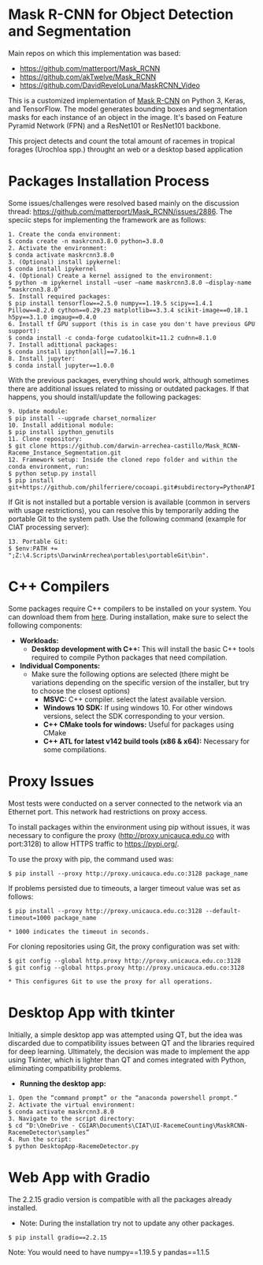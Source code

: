 # Mask R-CNN for Object Detection and Segmentation

Main repos on which this implementation was based:

* https://github.com/matterport/Mask_RCNN
* https://github.com/akTwelve/Mask_RCNN
* https://github.com/DavidReveloLuna/MaskRCNN_Video

This is a customized implementation of [Mask R-CNN](https://arxiv.org/abs/1703.06870) on Python 3, Keras, and TensorFlow. The model generates bounding boxes and segmentation masks for each instance of an object in the image. It's based on Feature Pyramid Network (FPN) and a ResNet101 or ResNet101 backbone. 

This project detects and count the total amount of racemes in tropical forages (Urochloa spp.) throught an web or a desktop based application

# Packages Installation Process
Some issues/challenges were resolved based mainly on the discussion thread: https://github.com/matterport/Mask_RCNN/issues/2886.
The speciic steps for implementing the framework are as follows:

```
1. Create the conda environment:
$ conda create -n maskrcnn3.8.0 python=3.8.0
2. Activate the environment:
$ conda activate maskrcnn3.8.0
3. (Optional) install ipykernel:
$ conda install ipykernel
4. (Optional) Create a kernel assigned to the environment:
$ python -m ipykernel install –user –name maskrcnn3.8.0 –display-name “maskrcnn3.8.0”
5. Install required packages:
$ pip install tensorflow==2.5.0 numpy==1.19.5 scipy==1.4.1 Pillow==8.2.0 cython==0.29.23 matplotlib==3.3.4 scikit-image==0.18.1 h5py==3.1.0 imgaug==0.4.0
6. Install tf GPU support (this is in case you don't have previous GPU support):
$ conda install -c conda-forge cudatoolkit=11.2 cudnn=8.1.0
7. Install adittional packages:
$ conda install ipython[all]==7.16.1
8. Install jupyter:
$ conda install jupyter==1.0.0
```
With the previous packages, everything should work, although sometimes there are additional issues related to missing or outdated  packages. If that happens, you should install/update the following packages:
```
9. Update module:
$ pip install --upgrade charset_normalizer
10. Install additional module:
$ pip install ipython_genutils
11. Clone repository:
$ git clone https://github.com/darwin-arrechea-castillo/Mask_RCNN-Raceme_Instance_Segmentation.git
12. Framework setup: Inside the cloned repo folder and within the conda environment, run:
$ python setup.py install 
$ pip install git+https://github.com/philferriere/cocoapi.git#subdirectory=PythonAPI
```
If Git is not installed but a portable version is available (common in servers with usage restrictions), you can resolve this by temporarily adding the portable Git to the system path. Use the following command (example for CIAT processing server):
```
13. Portable Git:
$ $env:PATH += ";Z:\4.Scripts\DarwinArrechea\portables\portableGit\bin".
```

# C++ Compilers
Some packages require C++ compilers to be installed on your system. You can download them from [here](https://visualstudio.microsoft.com/es/visual-cpp-build-tools/). During installation, make sure to select the following components:
- **Workloads:**
  - **Desktop development with C++:** This will install the basic C++ tools required to compile Python packages that need compilation.
- **Individual Components:**
  - Make sure the following options are selected (there might be variations depending on the specific version of the installer, but try to choose the closest options)
      - **MSVC:** C++ compiler. select the latest available version.
      - **Windows 10 SDK:** If using windows 10. For other windows versions, select the SDK corresponding to your version.
      - **C++ CMake tools for windows:** Useful for packages using CMake
      - **C++ ATL for latest v142 build tools (x86 & x64):** Necessary for some compilations.

# Proxy Issues
Most tests were conducted on a server connected to the network via an Ethernet port. This network had restrictions on proxy access.

To install packages within the environment using pip without issues, it was necessary to configure the proxy (http://proxy.unicauca.edu.co with port:3128) to allow HTTPS traffic to https://pypi.org/. 

To use the proxy with pip, the command used was:
```
$ pip install --proxy http://proxy.unicauca.edu.co:3128 package_name
```

If problems persisted due to timeouts, a larger timeout value was set as follows:
```
$ pip install --proxy http://proxy.unicauca.edu.co:3128 --default-timeout=1000 package_name

* 1000 indicates the timeout in seconds.
```

For cloning repositories using Git, the proxy configuration was set with:
```
$ git config --global http.proxy http://proxy.unicauca.edu.co:3128
$ git config --global https.proxy http://proxy.unicauca.edu.co:3128

* This configures Git to use the proxy for all operations.
```

# Desktop App with tkinter
Initially, a simple desktop app was attempted using QT, but the idea was discarded due to compatibility issues between QT and the libraries required for deep learning. Ultimately, the decision was made to implement the app using Tkinter, which is lighter than QT and comes integrated with Python, eliminating compatibility problems.
- **Running the desktop app:**
```
1. Open the “command prompt” or the “anaconda powershell prompt.”
2. Activate the virtual environment:
$ conda activate maskrcnn3.8.0
3. Navigate to the script directory:
$ cd “D:\OneDrive - CGIAR\Documents\CIAT\UI-RacemeCounting\MaskRCNN-RacemeDetector\samples”
4. Run the script:
$ python DesktopApp-RacemeDetector.py
```


# Web App with Gradio
The 2.2.15 gradio version is compatible with all the packages already installed.

* Note: During the installation try not to update any other packages.
```
$ pip install gradio==2.2.15
```
Note: You would need to have numpy==1.19.5 y pandas==1.1.5

